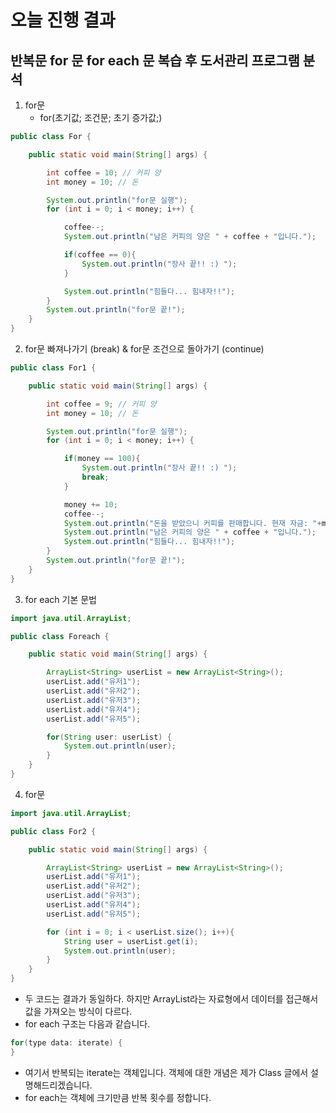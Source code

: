 # 오늘 진행 결과
## 반복문 for 문 for each 문 복습 후 도서관리 프로그램 분석
1. for문
   * for(초기값; 조건문; 초기 증가값;)
```java
public class For {

    public static void main(String[] args) {

        int coffee = 10; // 커피 양
        int money = 10; // 돈

        System.out.println("for문 실행");
        for (int i = 0; i < money; i++) {

            coffee--;
            System.out.println("남은 커피의 양은 " + coffee + "입니다.");

            if(coffee == 0){
                System.out.println("장사 끝!! :) ");
            }

            System.out.println("힘들다... 힘내자!!");
        }
        System.out.println("for문 끝!");
    }
}
```

2. for문 빠져나가기 (break) & for문 조건으로 돌아가기 (continue)
```java
public class For1 {

    public static void main(String[] args) {

        int coffee = 9; // 커피 양
        int money = 10; // 돈

        System.out.println("for문 실행");
        for (int i = 0; i < money; i++) {

            if(money == 100){
                System.out.println("장사 끝!! :) ");
                break;
            }

            money += 10;
            coffee--;
            System.out.println("돈을 받았으니 커피를 판매합니다. 현재 자금: "+money);
            System.out.println("남은 커피의 양은 " + coffee + "입니다.");
            System.out.println("힘들다... 힘내자!!");
        }
        System.out.println("for문 끝!");
    }
}
```
3. for each 기본 문법

```java
import java.util.ArrayList;

public class Foreach {

    public static void main(String[] args) {

        ArrayList<String> userList = new ArrayList<String>();
        userList.add("유저1");
        userList.add("유저2");
        userList.add("유저3");
        userList.add("유저4");
        userList.add("유저5");

        for(String user: userList) {
            System.out.println(user);
        }
    }
}
```
4. for문
```java
import java.util.ArrayList;

public class For2 {

    public static void main(String[] args) {

        ArrayList<String> userList = new ArrayList<String>();
        userList.add("유저1");
        userList.add("유저2");
        userList.add("유저3");
        userList.add("유저4");
        userList.add("유저5");

        for (int i = 0; i < userList.size(); i++){
            String user = userList.get(i);
            System.out.println(user);
        }
    }
}
```

* 두 코드는 결과가 동일하다. 하지만 ArrayList라는 자료형에서 데이터를 접근해서 값을 가져오는 방식이 다르다.
* for each 구조는 다음과 같습니다.
```java
for(type data: iterate) {
}
```
* 여기서 반복되는 iterate는 객체입니다. 객체에 대한 개념은 제가 Class 글에서 설명해드리겠습니다.
* for each는 객체에 크기만큼 반복 횟수를 정합니다.
